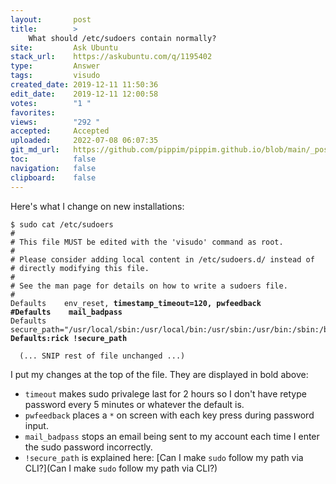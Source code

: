 ```yaml
---
layout:       post
title:        >
    What should /etc/sudoers contain normally?
site:         Ask Ubuntu
stack_url:    https://askubuntu.com/q/1195402
type:         Answer
tags:         visudo
created_date: 2019-12-11 11:50:36
edit_date:    2019-12-11 12:00:58
votes:        "1 "
favorites:    
views:        "292 "
accepted:     Accepted
uploaded:     2022-07-08 06:07:35
git_md_url:   https://github.com/pippim/pippim.github.io/blob/main/_posts/2019/2019-12-11-What-should-_etc_sudoers-contain-normally_.md
toc:          false
navigation:   false
clipboard:    false
---
```


Here's what I change on new installations:

<pre><code>$ sudo cat /etc/sudoers
# 
# This file MUST be edited with the 'visudo' command as root.
# 
# Please consider adding local content in /etc/sudoers.d/ instead of
# directly modifying this file.
# 
# See the man page for details on how to write a sudoers file.
# 
Defaults	env_reset, <b>timestamp_timeout=120, pwfeedback</b>
<b>#Defaults	mail_badpass</b>
Defaults	secure_path="/usr/local/sbin:/usr/local/bin:/usr/sbin:/usr/bin:/sbin:/bin:/snap/bin"
<b>Defaults:rick !secure_path</b>

  (... SNIP rest of file unchanged ...)
</code></pre>

I put my changes at the top of the file. They are displayed in bold above:

- `timeout` makes sudo privalege last for 2 hours so I don't have retype password every 5 minutes or whatever the default is.
- `pwfeedback` places a `*` on screen with each key press during password input.
- `mail_badpass` stops an email being sent to my account each time I enter the sudo password incorrectly.
- `!secure_path` is explained here: [Can I make `sudo` follow my path via CLI?](Can I make `sudo` follow my path via CLI?)
